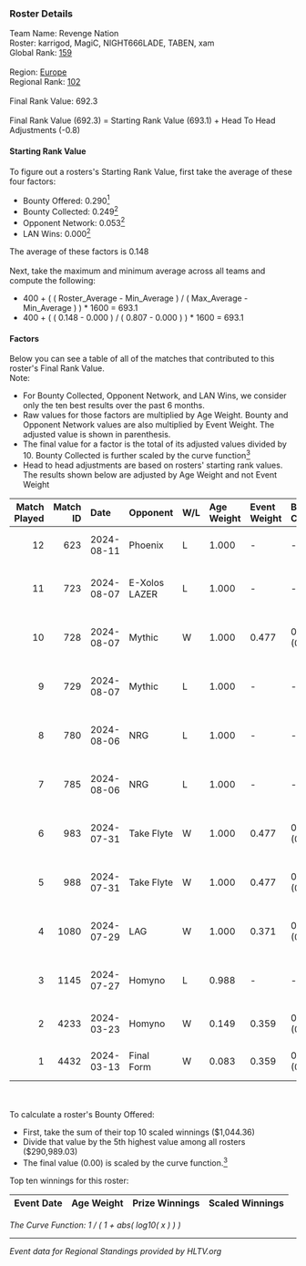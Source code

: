 ### Roster Details<br />
Team Name: Revenge Nation<br />
Roster: karrigod, MagiC, NIGHT666LADE, TABEN, xam<br />
Global Rank: [159](../../standings_global_2024_08_28.md)<br />
<br />
Region: [Europe]( ../../standings_europe_2024_08_28.md)<br />
Regional Rank: [102]( ../../standings_europe_2024_08_28.md)<br />
<br />
Final Rank Value:  692.3<br />
<br />
Final Rank Value (692.3) = Starting Rank Value (693.1) + Head To Head Adjustments (-0.8)<br />

#### Starting Rank Value<br />
To figure out a rosters's Starting Rank Value, first take the average of these four factors:<br />
- Bounty Offered: 0.290[<sup>1</sup>](#table2)
- Bounty Collected: 0.249[<sup>2</sup>](#table1)
- Opponent Network: 0.053[<sup>2</sup>](#table1)
- LAN Wins: 0.000[<sup>2</sup>](#table1)

The average of these factors is 0.148<br />
<br />
Next, take the maximum and minimum average across all teams and compute the following:<br />
- 400 + ( ( Roster_Average - Min_Average ) / ( Max_Average - Min_Average ) ) * 1600 = 693.1
- 400 + ( ( 0.148 - 0.000 ) / ( 0.807 - 0.000 ) ) * 1600 = 693.1


#### Factors<br />
Below you can see a table of all of the matches that contributed to this roster's Final Rank Value.<br />
Note:<br />

- For Bounty Collected, Opponent Network, and LAN Wins, we consider only the ten best results over the past 6 months.
- Raw values for those factors are multiplied by Age Weight. Bounty and Opponent Network values are also multiplied by Event Weight. The adjusted value is shown in parenthesis.
- The final value for a factor is the total of its adjusted values divided by 10. Bounty Collected is further scaled by the curve function[<sup>3</sup>](#curveFunction)
- Head to head adjustments are based on rosters' starting rank values. The results shown below are adjusted by Age Weight and not Event Weight
<span id="table1"></span><br />


| Match Played | Match ID | Date       | Opponent      | W/L | Age Weight | Event Weight | Bounty Collected | Opponent Network | LAN Wins  | H2H Adj. | Roster                                    |
| -: | -: | :- | :- | :- | :- | :- | :- | :- | :- | -: | :- |
|           12 |      623 | 2024-08-11 | Phoenix       | L   | 1.000      | -            | -                | -                | -         |   -16.69 | karrigod, MagiC, NIGHT666LADE, TABEN, xam |
|           11 |      723 | 2024-08-07 | E-Xolos LAZER | L   | 1.000      | -            | -                | -                | -         |   -12.36 | MagiC, NIGHT666LADE, S0ph3R, TABEN, xam   |
|           10 |      728 | 2024-08-07 | Mythic        | W   | 1.000      | 0.477        | 0.009 (0.004)    | 0.292 (0.139)    | 0 (0.000) |    18.05 | MagiC, NIGHT666LADE, S0ph3R, TABEN, xam   |
|            9 |      729 | 2024-08-07 | Mythic        | L   | 1.000      | -            | -                | -                | -         |   -13.24 | MagiC, NIGHT666LADE, S0ph3R, TABEN, xam   |
|            8 |      780 | 2024-08-06 | NRG           | L   | 1.000      | -            | -                | -                | -         |    -5.24 | MagiC, NIGHT666LADE, S0ph3R, TABEN, xam   |
|            7 |      785 | 2024-08-06 | NRG           | L   | 1.000      | -            | -                | -                | -         |    -5.51 | MagiC, NIGHT666LADE, S0ph3R, TABEN, xam   |
|            6 |      983 | 2024-07-31 | Take Flyte    | W   | 1.000      | 0.477        | 0.002 (0.001)    | 0.241 (0.115)    | 0 (0.000) |    13.72 | MagiC, NIGHT666LADE, S0ph3R, TABEN, xam   |
|            5 |      988 | 2024-07-31 | Take Flyte    | W   | 1.000      | 0.477        | 0.002 (0.001)    | 0.241 (0.115)    | 0 (0.000) |    14.98 | MagiC, NIGHT666LADE, S0ph3R, TABEN, xam   |
|            4 |     1080 | 2024-07-29 | LAG           | W   | 1.000      | 0.371        | 0.009 (0.003)    | 0.395 (0.146)    | 0 (0.000) |    19.27 | MagiC, NIGHT666LADE, S0ph3R, TABEN, xam   |
|            3 |     1145 | 2024-07-27 | Homyno        | L   | 0.988      | -            | -                | -                | -         |   -17.10 | MagiC, NIGHT666LADE, S0ph3R, TABEN, xam   |
|            2 |     4233 | 2024-03-23 | Homyno        | W   | 0.149      | 0.359        | 0.005 (0.000)    | 0.152 (0.008)    | 0 (0.000) |     2.25 | HorizoN, MagiC, S0ph3R, TABEN, xam        |
|            1 |     4432 | 2024-03-13 | Final Form    | W   | 0.083      | 0.359        | 0.002 (0.000)    | 0.049 (0.001)    | 0 (0.000) |     1.09 | HorizoN, MagiC, S0ph3R, TABEN, xam        |

<br />
<span id="table2"></span><br />
To calculate a roster's Bounty Offered:<br />

- First, take the sum of their top 10 scaled winnings ($1,044.36)
- Divide that value by the 5th highest value among all rosters ($290,989.03)
- The final value (0.00) is scaled by the curve function.[<sup>3</sup>](#curveFunction)

Top ten winnings for this roster:<br />

| Event Date | Age Weight | Prize Winnings | Scaled Winnings |
| :- | -: | :- | :- |


<span id="curveFunction"></span>_The Curve Function: 1 / ( 1 + abs( log10( x ) ) )_<br />

---
_Event data for Regional Standings provided by HLTV.org_<br />
